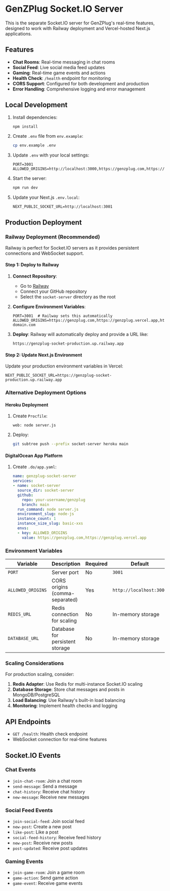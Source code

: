 # GenZPlug Socket.IO Server

This is the separate Socket.IO server for GenZPlug's real-time features, designed to work with Railway deployment and Vercel-hosted Next.js applications.

## Features

- **Chat Rooms**: Real-time messaging in chat rooms
- **Social Feed**: Live social media feed updates
- **Gaming**: Real-time game events and actions
- **Health Check**: `/health` endpoint for monitoring
- **CORS Support**: Configured for both development and production
- **Error Handling**: Comprehensive logging and error management

## Local Development

1. Install dependencies:
   ```bash
   npm install
   ```

2. Create `.env` file from `env.example`:
   ```bash
   cp env.example .env
   ```

3. Update `.env` with your local settings:
   ```env
   PORT=3001
   ALLOWED_ORIGINS=http://localhost:3000,https://genzplug.com,https://genzplug.vercel.app
   ```

4. Start the server:
   ```bash
   npm run dev
   ```

5. Update your Next.js `.env.local`:
   ```env
   NEXT_PUBLIC_SOCKET_URL=http://localhost:3001
   ```

## Production Deployment

### Railway Deployment (Recommended)

Railway is perfect for Socket.IO servers as it provides persistent connections and WebSocket support.

#### Step 1: Deploy to Railway

1. **Connect Repository**: 
   - Go to [Railway](https://railway.app)
   - Connect your GitHub repository
   - Select the `socket-server` directory as the root

2. **Configure Environment Variables**:
   ```env
   PORT=3001  # Railway sets this automatically
   ALLOWED_ORIGINS=https://genzplug.com,https://genzplug.vercel.app,https://your-domain.com
   ```

3. **Deploy**: Railway will automatically deploy and provide a URL like:
   ```
   https://genzplug-socket-production.up.railway.app
   ```

#### Step 2: Update Next.js Environment

Update your production environment variables in Vercel:

```env
NEXT_PUBLIC_SOCKET_URL=https://genzplug-socket-production.up.railway.app
```

### Alternative Deployment Options

#### Heroku Deployment

1. Create `Procfile`:
   ```
   web: node server.js
   ```

2. Deploy:
   ```bash
   git subtree push --prefix socket-server heroku main
   ```

#### DigitalOcean App Platform

1. Create `.do/app.yaml`:
   ```yaml
   name: genzplug-socket-server
   services:
   - name: socket-server
     source_dir: socket-server
     github:
       repo: your-username/genzplug
       branch: main
     run_command: node server.js
     environment_slug: node-js
     instance_count: 1
     instance_size_slug: basic-xxs
     envs:
     - key: ALLOWED_ORIGINS
       value: https://genzplug.com,https://genzplug.vercel.app
   ```

### Environment Variables

| Variable | Description | Required | Default |
|----------|-------------|----------|---------|
| `PORT` | Server port | No | `3001` |
| `ALLOWED_ORIGINS` | CORS origins (comma-separated) | Yes | `http://localhost:3000` |
| `REDIS_URL` | Redis connection for scaling | No | In-memory storage |
| `DATABASE_URL` | Database for persistent storage | No | In-memory storage |

### Scaling Considerations

For production scaling, consider:

1. **Redis Adapter**: Use Redis for multi-instance Socket.IO scaling
2. **Database Storage**: Store chat messages and posts in MongoDB/PostgreSQL
3. **Load Balancing**: Use Railway's built-in load balancing
4. **Monitoring**: Implement health checks and logging

## API Endpoints

- `GET /health`: Health check endpoint
- WebSocket connection for real-time features

## Socket.IO Events

### Chat Events
- `join-chat-room`: Join a chat room
- `send-message`: Send a message
- `chat-history`: Receive chat history
- `new-message`: Receive new messages

### Social Feed Events
- `join-social-feed`: Join social feed
- `new-post`: Create a new post
- `like-post`: Like a post
- `social-feed-history`: Receive feed history
- `new-post`: Receive new posts
- `post-updated`: Receive post updates

### Gaming Events
- `join-game-room`: Join a game room
- `game-action`: Send game action
- `game-event`: Receive game events
